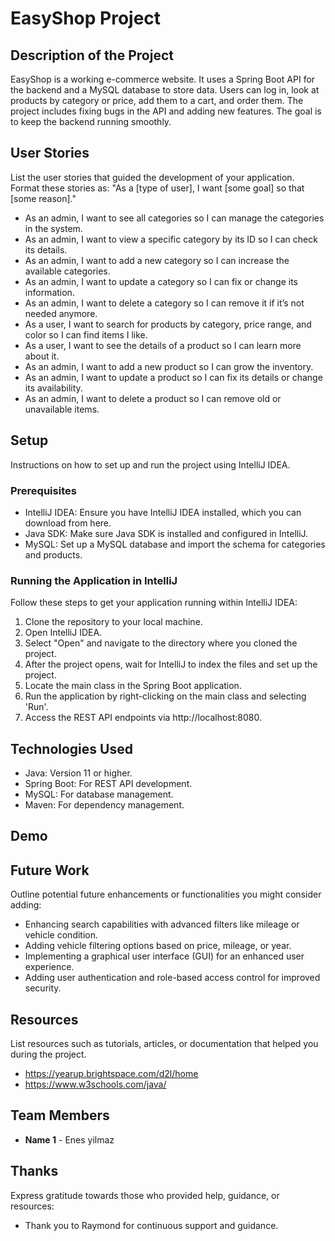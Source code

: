 # EasyShop Project

## Description of the Project

EasyShop is a working e-commerce website. It uses a Spring Boot API for the backend and a MySQL database to store data.
Users can log in, look at products by category or price, add them to a cart, and order them.
The project includes fixing bugs in the API and adding new features.
The goal is to keep the backend running smoothly.

## User Stories

List the user stories that guided the development of your application. Format these stories as: "As a [type of user], I
want [some goal] so that [some reason]."

- As an admin, I want to see all categories so I can manage the categories in the system.
- As an admin, I want to view a specific category by its ID so I can check its details.
- As an admin, I want to add a new category so I can increase the available categories.
- As an admin, I want to update a category so I can fix or change its information.
- As an admin, I want to delete a category so I can remove it if it’s not needed anymore.
- As a user, I want to search for products by category, price range, and color so I can find items I like.
- As a user, I want to see the details of a product so I can learn more about it.
- As an admin, I want to add a new product so I can grow the inventory.
- As an admin, I want to update a product so I can fix its details or change its availability.
- As an admin, I want to delete a product so I can remove old or unavailable items.

## Setup

Instructions on how to set up and run the project using IntelliJ IDEA.

### Prerequisites

- IntelliJ IDEA: Ensure you have IntelliJ IDEA installed, which you can download from here.
- Java SDK: Make sure Java SDK is installed and configured in IntelliJ.
- MySQL: Set up a MySQL database and import the schema for categories and products.

### Running the Application in IntelliJ

Follow these steps to get your application running within IntelliJ IDEA:

1. Clone the repository to your local machine.
2. Open IntelliJ IDEA.
3. Select "Open" and navigate to the directory where you cloned the project.
4. After the project opens, wait for IntelliJ to index the files and set up the project.
5. Locate the main class in the Spring Boot application.
6. Run the application by right-clicking on the main class and selecting 'Run'.
7. Access the REST API endpoints via http://localhost:8080.

## Technologies Used

- Java: Version 11 or higher.
- Spring Boot: For REST API development.
- MySQL: For database management.
- Maven: For dependency management.

## Demo



## Future Work

Outline potential future enhancements or functionalities you might consider adding:

- Enhancing search capabilities with advanced filters like mileage or vehicle condition.
- Adding vehicle filtering options based on price, mileage, or year.
- Implementing a graphical user interface (GUI) for an enhanced user experience.
- Adding user authentication and role-based access control for improved security.

## Resources

List resources such as tutorials, articles, or documentation that helped you during the project.

- https://yearup.brightspace.com/d2l/home
- https://www.w3schools.com/java/

## Team Members

- **Name 1** - Enes yilmaz

## Thanks

Express gratitude towards those who provided help, guidance, or resources:

- Thank you to Raymond for continuous support and guidance.